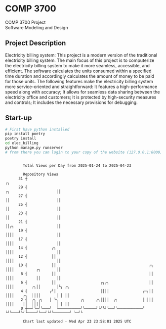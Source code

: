 # COMP 3700
COMP 3700 Project  
Software Modeling and Design
## Project Description
Electricity billing system: This project is a modern version of the traditional electricity billing system. The main focus of this project is to computerize the electricity billing system to make it more seamless, accessible, and efficient. The software calculates the units consumed within a specified time duration and accordingly calculates the amount of money to be paid for those units. The following features make the electricity billing system more service-oriented and straightforward: It features a high-performance speed along with accuracy; It allows for seamless data sharing between the electricity office and customers; It is protected by high-security measures and controls; It includes the necessary provisions for debugging.

## Start-up
```bash
# First have python installed
pip install poetry
poetry install
cd elec_billing
python manage.py runserver
# from there you can login to your copy of the website (127.0.0.1:8000), default creds are admin/admin
```

```

        Total Views per Day from 2025-01-24 to 2025-04-23

        Repository Views
      31 ┼                                                                                   ╭╮
      29 ┤                                                            ╭╮                     ││
      27 ┤                                                            ││                     ││
      25 ┤                                                            ││                     ││
      23 ┤                                                            ││                     ││
      21 ┤                                                            ││╭╮                   ││
      19 ┤                                                            ││││                   ││
      17 ┤                                                            ││││                   ││
      14 ┤           ╭╮                                               ││││                   ││
      12 ┤           ││                                               ││││                   ││
      10 ┤           ││                                          ╭╮   ││││          ╭╮       ││
       8 ┤           ││                                          ││   ││││          ││       ││
       6 ┤           ││                    ╭╮╭╮                  ││   ││││        ╭╮││       │╰╮ ╭╮
       4 ┤          ╭╯│                    ││││               ╭─╮││   ││││    ╭╮  ││││       │ │ ││
       2 ┤  ╭╮ ╭╮   │ ╰╮          ╭╮     ╭╮││││  ╭╮           │ │││   ││││    ││  ││││       │ │ ││
       0 ┼──╯╰─╯╰───╯  ╰──────────╯╰─────╯╰╯╰╯╰──╯╰───────────╯ ╰╯╰───╯╰╯╰────╯╰──╯╰╯╰───────╯ ╰─╯╰

        Chart last updated - Wed Apr 23 23:58:01 2025 UTC
        
```
